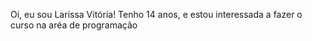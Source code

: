 Oi, eu sou Larissa Vitória!
Tenho 14 anos, e estou interessada a fazer o curso na aréa de programação
